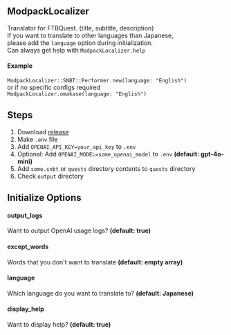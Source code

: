 ## ModpackLocalizer

Translator for FTBQuest. (title, subtitle, description)  
If you want to translate to other languages than Japanese,  
please add the `language` option during initialization.  
Can always get help with `ModpackLocalizer.help`

#### Example

`ModpackLocalizer::SNBT::Performer.new(language: "English")`  
or if no specific configs required  
`ModpackLocalizer.omakase(language: "English")`

## Steps

1. Download [release](https://github.com/milkeclair/modpack_localizer/releases)
2. Make `.env` file
3. Add `OPENAI_API_KEY=your_api_key` to `.env`
4. Optional: Add `OPENAI_MODEL=some_openai_model` to `.env` **(default: gpt-4o-mini)**
5. Add `some.snbt` or `quests` directory contents to `quests` directory
6. Check `output` directory

## Initialize Options

#### output_logs

Want to output OpenAI usage logs?
**(default: true)**

#### except_words

Words that you don't want to translate
**(default: empty array)**

#### language

Which language do you want to translate to?
**(default: Japanese)**

#### display_help

Want to display help?
**(default: true)**
